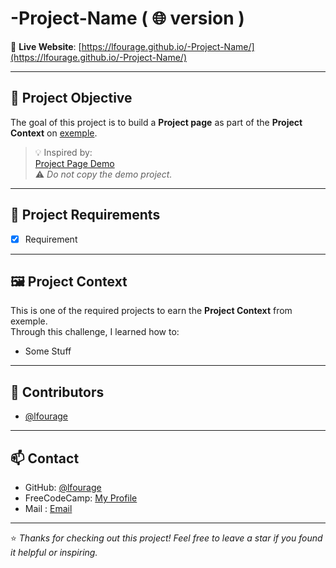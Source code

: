 # -Project-Name ( 🌐 version ) 

🔗 **Live Website**: [https://lfourage.github.io/-Project-Name/](https://lfourage.github.io/-Project-Name/)

---
## 🎯 Project Objective

The goal of this project is to build a **Project page** as part of the **Project Context** on [exemple](https://www.exemple.org/).

> 💡 Inspired by:  
[Project Page Demo](https://Project-demo.exemple.com/)  
⚠️ *Do not copy the demo project.*

---

## 📌 Project Requirements

- [x] Requirement

---

## 🖼️ Project Context

This is one of the required projects to earn the **Project Context** from exemple.  
Through this challenge, I learned how to:

-  Some Stuff

---

## 👥 Contributors

- [@lfourage](https://github.com/lfourage)

---

## 📫 Contact

- GitHub: [@lfourage](https://github.com/lfourage)
- FreeCodeCamp: [My Profile](https://www.exemple.org/lfourage)
- Mail : [Email](ludogriph@gmail.com)

---

⭐ *Thanks for checking out this project! Feel free to leave a star if you found it helpful or inspiring.*
